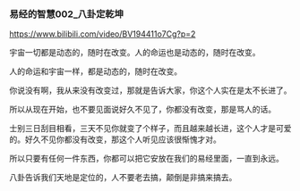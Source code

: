### 易经的智慧002_八卦定乾坤
https://www.bilibili.com/video/BV194411o7Cg?p=2

宇宙一切都是动态的，随时在改变。人的命运也是动态的，随时在改变。

人的命运和宇宙一样，都是动态的，随时在改变。

你说没有啊，我从来没有改变过，那就是告诉大家，你这个人实在是太不长进了。

所以从现在开始，也不要见面说好久不见了，你都没有改变，那是骂人的话。

士别三日刮目相看，三天不见你就变了个样子，而且越来越长进，这个人才是可爱的。好久不见你都没有改变，那这个人听见应该很惭愧才对。

所以只要有任何一件东西，你都可以把它安放在我们的易经里面，一直到永远。

八卦告诉我们天地是定位的，人不要老去搞，颠倒是非搞来搞去。

